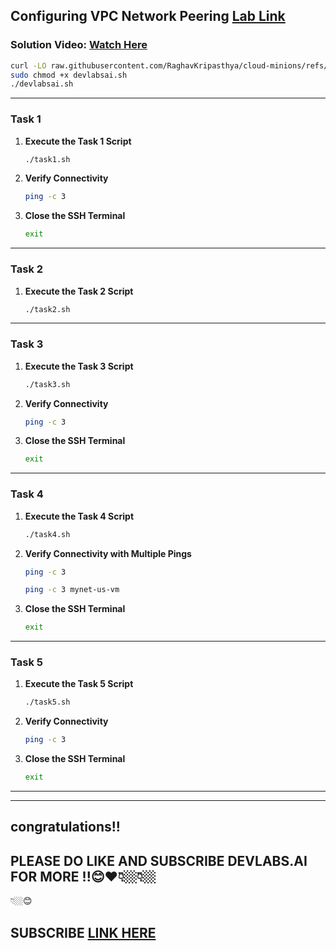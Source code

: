 

## Configuring VPC Network Peering [Lab Link](https://www.cloudskillsboost.google/focuses/19159?parent=catalog)

###  **Solution Video:** [Watch Here](https://youtu.be/MXRZzqNbcU8)



```bash
curl -LO raw.githubusercontent.com/RaghavKripasthya/cloud-minions/refs/heads/main/Configuring%20VPC%20Network%20Peering/devlabsai.sh
sudo chmod +x devlabsai.sh
./devlabsai.sh
```


---



###   Task 1
1. **Execute the Task 1 Script**
   ```bash
   ./task1.sh
   ```

2. **Verify Connectivity**
   ```bash
   ping -c 3 
   ```

3. **Close the SSH Terminal**
   ```bash
   exit
   ```


---

###  Task 2
1. **Execute the Task 2 Script**
   ```bash
   ./task2.sh
   ```

 
---

###  Task 3
1. **Execute the Task 3 Script**
   ```bash
   ./task3.sh
   ```

2. **Verify Connectivity**
   ```bash
   ping -c 3 
   ```

3. **Close the SSH Terminal**
   ```bash
   exit
   ```

---

### Task 4
1. **Execute the Task 4 Script**
   ```bash
   ./task4.sh
   ```

2. **Verify Connectivity with Multiple Pings**
   ```bash
   ping -c 3 
   ```
   ```bash
   ping -c 3 mynet-us-vm
   ```

3. **Close the SSH Terminal**
   ```bash
   exit
   ```

  
---

###  Task 5
1. **Execute the Task 5 Script**
   ```bash
   ./task5.sh
   ```

2. **Verify Connectivity**
   ```bash
   ping -c 3 
   ```
3. **Close the SSH Terminal**
   ```bash
   exit
   ```



---

---

## congratulations!!
## PLEASE DO LIKE AND SUBSCRIBE DEVLABS.AI FOR MORE !!😊❤️👇🏼👇🏼
👇🏼😊
## SUBSCRIBE [LINK HERE](https://www.youtube.com/channel/UCVFPYmP2CZvVmICxw7YHT8A)
